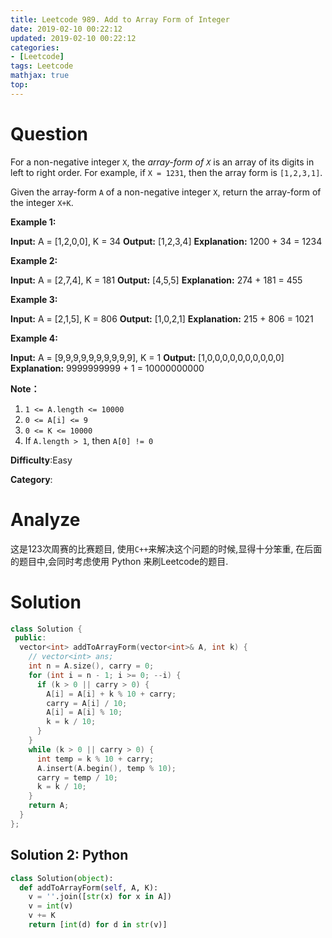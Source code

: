 ```yaml
---
title: Leetcode 989. Add to Array Form of Integer
date: 2019-02-10 00:22:12
updated: 2019-02-10 00:22:12
categories: 
- [Leetcode]
tags: Leetcode
mathjax: true
top:
---
```


# Question

For a non-negative integer  `X`, the _array-form of  `X`_ is an array of its digits in left to right order. For example, if  `X = 1231`, then the array form is `[1,2,3,1]`.

Given the array-form  `A`  of a non-negative integer  `X`, return the array-form of the integer  `X+K`.

**Example 1:**

**Input:** A = [1,2,0,0], K = 34
**Output:** [1,2,3,4]
**Explanation:** 1200 + 34 = 1234

**Example 2:**

**Input:** A = [2,7,4], K = 181
**Output:** [4,5,5]
**Explanation:** 274 + 181 = 455

**Example 3:**

**Input:** A = [2,1,5], K = 806
**Output:** [1,0,2,1]
**Explanation:** 215 + 806 = 1021

**Example 4:**

**Input:** A = [9,9,9,9,9,9,9,9,9,9], K = 1
**Output:** [1,0,0,0,0,0,0,0,0,0,0]
**Explanation:** 9999999999 + 1 = 10000000000

**Note：**

1.  `1 <= A.length <= 10000`
2.  `0 <= A[i] <= 9`
3.  `0 <= K <= 10000`
4.  If  `A.length > 1`, then  `A[0] != 0`

**Difficulty**:Easy

**Category**:

<!-- more -->

# Analyze

这是123次周赛的比赛题目, 使用`C++`来解决这个问题的时候,显得十分笨重, 在后面的题目中,会同时考虑使用 Python 来刷Leetcode的题目.

# Solution

```cpp
class Solution {
 public:
  vector<int> addToArrayForm(vector<int>& A, int k) {
    // vector<int> ans;
    int n = A.size(), carry = 0;
    for (int i = n - 1; i >= 0; --i) {
      if (k > 0 || carry > 0) {
        A[i] = A[i] + k % 10 + carry;
        carry = A[i] / 10;
        A[i] = A[i] % 10;
        k = k / 10;
      }
    }
    while (k > 0 || carry > 0) {
      int temp = k % 10 + carry;
      A.insert(A.begin(), temp % 10);
      carry = temp / 10;
      k = k / 10;
    }
    return A;
  }
};
```

## Solution 2: Python

```python
class Solution(object):
  def addToArrayForm(self, A, K):
    v = ''.join([str(x) for x in A])
    v = int(v)
    v += K
    return [int(d) for d in str(v)]
```